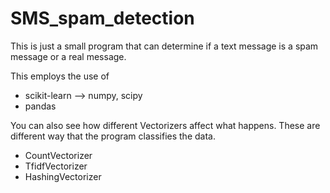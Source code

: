 # SMS_spam_detection

This is just a small program that can determine if a text message is a spam message or a real message.

This employs the use of
 - scikit-learn --> numpy, scipy
 - pandas

You can also see how different Vectorizers affect what happens. These are different way that the program classifies the data.
  - CountVectorizer
  - TfidfVectorizer
  - HashingVectorizer
  
  
